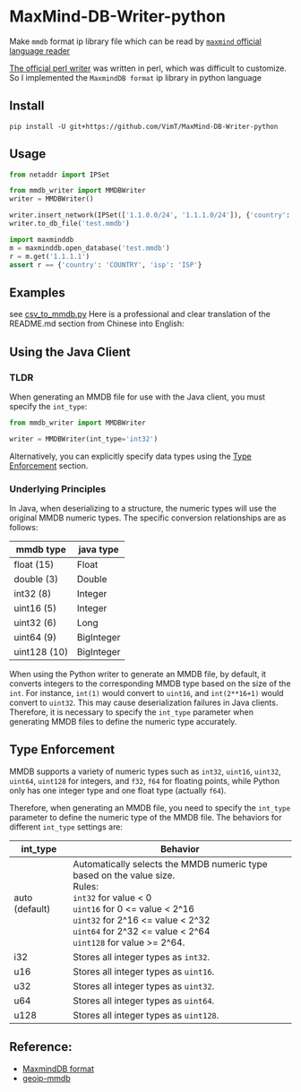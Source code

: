 # MaxMind-DB-Writer-python

Make `mmdb` format ip library file which can be read by [`maxmind` official language reader](https://dev.maxmind.com/geoip/geoip2/downloadable/)

[The official perl writer](https://github.com/maxmind/MaxMind-DB-Writer-perl) was written in perl, which was difficult to customize. So I implemented the `MaxmindDB format` ip library in python language
## Install
```shell script
pip install -U git+https://github.com/VimT/MaxMind-DB-Writer-python
```

## Usage
```python
from netaddr import IPSet

from mmdb_writer import MMDBWriter
writer = MMDBWriter()

writer.insert_network(IPSet(['1.1.0.0/24', '1.1.1.0/24']), {'country': 'COUNTRY', 'isp': 'ISP'})
writer.to_db_file('test.mmdb')

import maxminddb
m = maxminddb.open_database('test.mmdb')
r = m.get('1.1.1.1')
assert r == {'country': 'COUNTRY', 'isp': 'ISP'}
```

## Examples
see [csv_to_mmdb.py](./examples/csv_to_mmdb.py)
Here is a professional and clear translation of the README.md section from Chinese into English:

## Using the Java Client

### TLDR

When generating an MMDB file for use with the Java client, you must specify the `int_type`:

```python
from mmdb_writer import MMDBWriter

writer = MMDBWriter(int_type='int32')
```

Alternatively, you can explicitly specify data types using the [Type Enforcement](#type-enforcement) section.

### Underlying Principles

In Java, when deserializing to a structure, the numeric types will use the original MMDB numeric types. The specific
conversion relationships are as follows:

| mmdb type    | java type  |
|--------------|------------|
| float (15)   | Float      |
| double (3)   | Double     |
| int32 (8)    | Integer    |
| uint16 (5)   | Integer    |
| uint32 (6)   | Long       |
| uint64 (9)   | BigInteger |
| uint128 (10) | BigInteger |

When using the Python writer to generate an MMDB file, by default, it converts integers to the corresponding MMDB type
based on the size of the `int`. For instance, `int(1)` would convert to `uint16`, and `int(2**16+1)` would convert
to `uint32`. This may cause deserialization failures in Java clients. Therefore, it is necessary to specify
the `int_type` parameter when generating MMDB files to define the numeric type accurately.

## Type Enforcement

MMDB supports a variety of numeric types such as `int32`, `uint16`, `uint32`, `uint64`, `uint128` for integers,
and `f32`, `f64` for floating points, while Python only has one integer type and one float type (actually `f64`).

Therefore, when generating an MMDB file, you need to specify the `int_type` parameter to define the numeric type of the
MMDB file. The behaviors for different `int_type` settings are:

| int_type       | Behavior                                                                                                                                                                                                                                                      |
|----------------|---------------------------------------------------------------------------------------------------------------------------------------------------------------------------------------------------------------------------------------------------------------|
| auto (default) | Automatically selects the MMDB numeric type based on the value size. <br/>Rules: <br/>`int32` for value < 0 <br/>`uint16` for 0 <= value < 2^16<br/>`uint32` for 2^16 <= value < 2^32<br/>`uint64` for 2^32 <= value < 2^64<br/> `uint128` for value >= 2^64. |
| i32            | Stores all integer types as `int32`.                                                                                                                                                                                                                          |
| u16            | Stores all integer types as `uint16`.                                                                                                                                                                                                                         |
| u32            | Stores all integer types as `uint32`.                                                                                                                                                                                                                         |
| u64            | Stores all integer types as `uint64`.                                                                                                                                                                                                                         |
| u128           | Stores all integer types as `uint128`.                                                                                                                                                                                                                        |


## Reference: 
- [MaxmindDB format](http://maxmind.github.io/MaxMind-DB/)
- [geoip-mmdb](https://github.com/i-rinat/geoip-mmdb)
